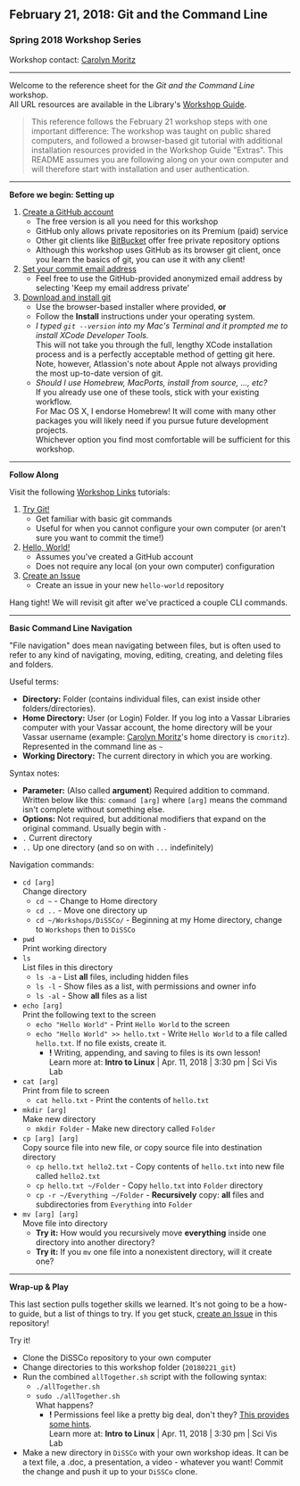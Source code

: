 ## February 21, 2018: Git and the Command Line
### Spring 2018 Workshop Series

Workshop contact: [Carolyn Moritz](mailto:cmoritz@vassar.edu "cmoritz@vassar.edu")

---

Welcome to the reference sheet for the *Git and the Command Line* workshop.  
All URL resources are available in the Library's [Workshop Guide](http://libguides.vassar.edu/git-cli).

> This reference follows the February 21 workshop steps with one important difference: The workshop was taught on public shared computers, and followed a browser-based git tutorial with additional installation resources provided in the Workshop Guide "Extras". This README assumes you are following along on your own computer and will therefore start with installation and user authentication.

---

**Before we begin: Setting up**

1. [Create a GitHub account](https://github.com/join?source=header-home)  
    * The free version is all you need for this workshop
    * GitHub only allows private repositories on its Premium (paid) service
    * Other git clients like [BitBucket](https://bitbucket.org/product/pricing?tab=host-in-the-cloud) offer free private repository options
    * Although this workshop uses GitHub as its browser git client, once you learn the basics of git, you can use it with any client!
2. [Set your commit email address](https://help.github.com/articles/setting-your-commit-email-address-on-github/)
    * Feel free to use the GitHub-provided anonymized email address by selecting 'Keep my email address private'
3. [Download and install git](https://www.atlassian.com/git/tutorials/install-git)
    * Use the browser-based installer where provided, **or**
    * Follow the **Install** instructions under your operating system.
    * *I typed `git --version` into my Mac's Terminal and it prompted me to install XCode Developer Tools.*  
This will not take you through the full, lengthy XCode installation process and is a perfectly acceptable method of getting git here. Note, however, Atlassion's note about Apple not always providing the most up-to-date version of git.
    * *Should I use Homebrew, MacPorts, install from source, ..., etc?*  
If you already use one of these tools, stick with your existing workflow.  
For Mac OS X, I endorse Homebrew! It will come with many other packages you will likely need if you pursue future development projects.  
Whichever option you find most comfortable will be sufficient for this workshop.

---

**Follow Along**

Visit the following [Workshop Links](http://libguides.vassar.edu/git-cli/links) tutorials:
1. [Try Git!](https://try.github.io/levels/1/challenges/1)
    * Get familiar with basic git commands
    * Useful for when you cannot configure your own computer (or aren't sure you want to commit the time!)
2. [Hello, World!](https://guides.github.com/activities/hello-world/)
    * Assumes you've created a GitHub account
    * Does not require any local (on your own computer) configuration
3. [Create an Issue](https://guides.github.com/features/issues/)  
    * Create an issue in your new `hello-world` repository
    
 Hang tight! We will revisit git after we've practiced a couple CLI commands.
    
---

**Basic Command Line Navigation**

"File navigation" does mean navigating between files, but is often used to refer to any kind of navigating, moving, editing, creating, and deleting files and folders.

Useful terms:
* **Directory:** Folder (contains individual files, can exist inside other folders/directories).
* **Home Directory:** User (or Login) Folder. If you log into a Vassar Libraries computer with your Vassar account, the home directory will be your Vassar username (example: [Carolyn Moritz](http://github.com/exsilica)'s home directory is `cmoritz`). Represented in the command line as `~`
* **Working Directory:** The current directory in which you are working.

Syntax notes:
* **Parameter:** (Also called **argument**) Required addition to command. Written below like this: `command [arg]` where `[arg]` means the command isn't complete without something else.
* **Options:** Not required, but additional modifiers that expand on the original command. Usually begin with `-`
* `.` Current directory
* `..` Up one directory (and so on with `...` indefinitely)

Navigation commands:
* `cd [arg]`  
Change directory  
    * `cd ~` - Change to Home directory
    * `cd ..` - Move one directory up
    * `cd ~/Workshops/DiSSCo/` - Beginning at my Home directory, change to `Workshops` then to `DiSSCo`
* `pwd`  
Print working directory  
* `ls`  
List files in this directory  
    * `ls -a` - List **all** files, including hidden files
    * `ls -l` - Show files as a list, with permissions and owner info
    * `ls -al` - Show **all** files as a list
* `echo [arg]`  
Print the following text to the screen  
    * `echo "Hello World"` - Print `Hello World` to the screen
    * `echo "Hello World" >> hello.txt` - Write `Hello World` to a file called `hello.txt`. If no file exists, create it.  
        * **!** Writing, appending, and saving to files is its own lesson!  
        Learn more at: **Intro to Linux** | Apr. 11, 2018 | 3:30 pm | Sci Vis Lab
* `cat [arg]`  
Print from file to screen  
    * `cat hello.txt` - Print the contents of `hello.txt`
* `mkdir [arg]`  
Make new directory  
    * `mkdir Folder` - Make new directory called `Folder`
* `cp [arg] [arg]`  
Copy source file into new file, or copy source file into destination directory
    * `cp hello.txt hello2.txt` - Copy contents of `hello.txt` into new file called `hello2.txt`
    * `cp hello.txt ~/Folder` - Copy `hello.txt` into `Folder` directory
    * `cp -r ~/Everything ~/Folder` - **Recursively** copy: **all** files and subdirectories from `Everything` into `Folder`
* `mv [arg] [arg]`  
Move file into directory
    * **Try it:** How would you recursively move **everything** inside one directory into another directory?
    * **Try it:** If you `mv` one file into a nonexistent directory, will it create one?
    
---

**Wrap-up & Play**

This last section pulls together skills we learned. It's not going to be a how-to guide, but a list of things to try. If you get stuck, [create an Issue](https://github.com/VassarWorkshops/DiSSCo/issues) in this repository!

Try it!  
* Clone the DiSSCo repository to your own computer
* Change directories to this workshop folder (`20180221_git`)
* Run the combined `allTogether.sh` script with the following syntax:  
    * `./allTogether.sh`
    * `sudo ./allTogether.sh`  
What happens? 
        * **!** Permissions feel like a pretty big deal, don't they? [This provides some hints](https://www.cyberciti.biz/faq/run-execute-sh-shell-script/).  
        Learn more at: **Intro to Linux** | Apr. 11, 2018 | 3:30 pm | Sci Vis Lab
* Make a new directory in `DiSSCo` with your own workshop ideas. It can be a text file, a .doc, a presentation, a video - whatever you want! Commit the change and push it up to your `DiSSCo` clone.
